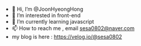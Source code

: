 - 👋 Hi, I’m @JoonHyeongHong
- 👀 I’m interested in front-end
- 🌱 I’m currently learning javascript
- 📫 How to reach me , email sesa0802@naver.com
- my blog is here : https://velog.io/@sesa0802

<!---
JoonHyeongHong/JoonHyeongHong is a ✨ special ✨ repository because its `README.md` (this file) appears on your GitHub profile.
You can click the Preview link to take a look at your changes.
--->
